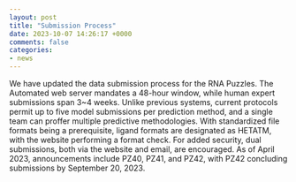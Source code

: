 ```yaml
---
layout: post
title: "Submission Process"
date: 2023-10-07 14:26:17 +0000
comments: false
categories: 
- news
---
```



We have updated the data submission process for the RNA Puzzles. The Automated web server mandates a 48-hour window, while human expert submissions span 3~4 weeks. Unlike previous systems, current protocols permit up to five model submissions per prediction method, and a single team can proffer multiple predictive methodologies. With standardized file formats being a prerequisite, ligand formats are designated as HETATM, with the website performing a format check. For added security, dual submissions, both via the website and email, are encouraged. As of April 2023, announcements include PZ40, PZ41, and PZ42, with PZ42 concluding submissions by September 20, 2023.




